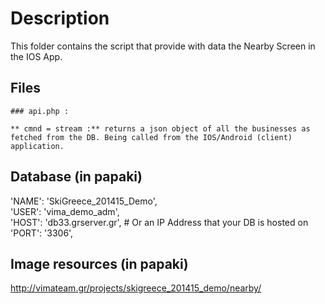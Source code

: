 Description
==============

This folder contains the script that provide with data the Nearby Screen in the IOS App.

Files
------------

	### api.php :   

	** cmnd = stream :** returns a json object of all the businesses as fetched from the DB. Being called from the IOS/Android (client) application.


Database (in papaki)
----------------------

'NAME': 'SkiGreece_201415_Demo',  
'USER': 'vima_demo_adm',  
'HOST': 'db33.grserver.gr',   # Or an IP Address that your DB is hosted on  
'PORT': '3306',  


Image resources (in papaki)
---------------------------

http://vimateam.gr/projects/skigreece_201415_demo/nearby/  